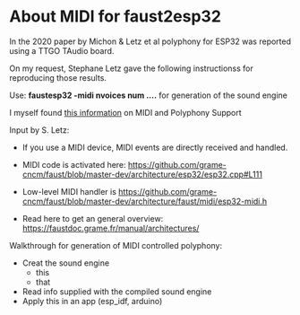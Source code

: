 # About MIDI for faust2esp32

In the 2020 paper by Michon & Letz et al polyphony for ESP32 was reported using a TTGO TAudio board.

On my request, Stephane Letz gave the following instructionss for reproducing those results.

Use: **faustesp32 -midi nvoices num ....**  for generation of the sound engine

I myself found [this information](https://faustdoc.grame.fr/manual/midi/) on MIDI and Polyphony Support  
  
 
Input by S. Letz:    

- If you use a MIDI device, MIDI events are  directly received and handled.

- MIDI code is activated here: https://github.com/grame-cncm/faust/blob/master-dev/architecture/esp32/esp32.cpp#L111

- Low-level MIDI handler is https://github.com/grame-cncm/faust/blob/master-dev/architecture/faust/midi/esp32-midi.h

- Read here to get an general overview: https://faustdoc.grame.fr/manual/architectures/ 


Walkthrough for generation of MIDI controlled polyphony:

- Creat the sound engine  
  - this
  - that
- Read info supplied with the compiled sound engine  
- Apply this in an app (esp_idf,  arduino) 
  
  

